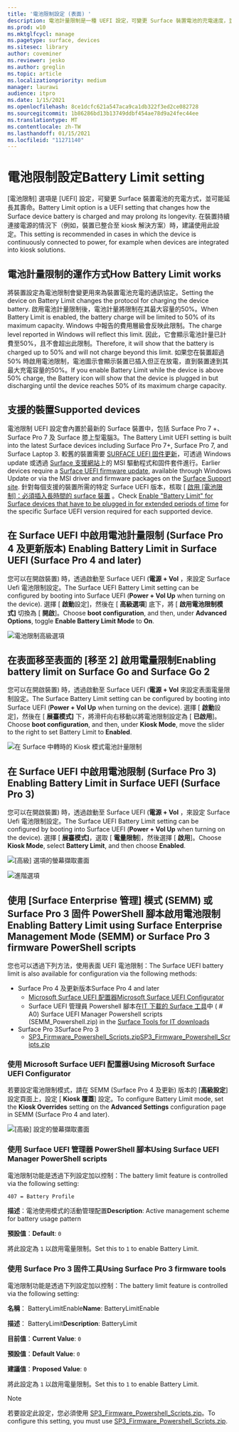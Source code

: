 ```yaml
---
title: '電池限制設定 (表面) '
description: 電池計量限制是一種 UEFI 設定，可變更 Surface 裝置電池的充電速度，並可能延長其壽命。
ms.prod: w10
ms.mktglfcycl: manage
ms.pagetype: surface, devices
ms.sitesec: library
author: coveminer
ms.reviewer: jesko
ms.author: greglin
ms.topic: article
ms.localizationpriority: medium
manager: laurawi
audience: itpro
ms.date: 1/15/2021
ms.openlocfilehash: 8ce1dcfc621a547aca9ca1db322f3ed2ce082728
ms.sourcegitcommit: 1b86286bd13b13749ddbf454ae78d9a24fec44ee
ms.translationtype: MT
ms.contentlocale: zh-TW
ms.lasthandoff: 01/15/2021
ms.locfileid: "11271140"
---
```

# <span data-ttu-id="b43cb-103">電池限制設定</span><span class="sxs-lookup"><span data-stu-id="b43cb-103">Battery Limit setting</span></span>

<span data-ttu-id="b43cb-104">[電池限制] 選項是 [UEFI] 設定，可變更 Surface 裝置電池的充電方式，並可能延長其壽命。</span><span class="sxs-lookup"><span data-stu-id="b43cb-104">Battery Limit option is a UEFI setting that changes how the Surface device battery is charged and may prolong its longevity.</span></span> <span data-ttu-id="b43cb-105">在裝置持續連接電源的情況下（例如，裝置已整合至 kiosk 解決方案）時，建議使用此設定。</span><span class="sxs-lookup"><span data-stu-id="b43cb-105">This setting is recommended in  cases  in which the device is continuously connected to power, for example when devices are integrated into kiosk solutions.</span></span>  

## <span data-ttu-id="b43cb-106">電池計量限制的運作方式</span><span class="sxs-lookup"><span data-stu-id="b43cb-106">How Battery Limit works</span></span>

<span data-ttu-id="b43cb-107">將裝置設定為電池限制會變更用來為裝置電池充電的通訊協定。</span><span class="sxs-lookup"><span data-stu-id="b43cb-107">Setting the device on Battery Limit changes the protocol for charging the device battery.</span></span> <span data-ttu-id="b43cb-108">啟用電池計量限制後，電池計量將限制在其最大容量的50%。</span><span class="sxs-lookup"><span data-stu-id="b43cb-108">When Battery Limit is enabled, the battery charge will be limited to 50% of its maximum capacity.</span></span> <span data-ttu-id="b43cb-109">Windows 中報告的費用層級會反映此限制。</span><span class="sxs-lookup"><span data-stu-id="b43cb-109">The charge level reported in Windows will reflect this limit.</span></span> <span data-ttu-id="b43cb-110">因此，它會顯示電池計量已計費至50%，且不會超出此限制。</span><span class="sxs-lookup"><span data-stu-id="b43cb-110">Therefore, it will show that the battery is charged up to 50% and will not charge beyond  this limit.</span></span> <span data-ttu-id="b43cb-111">如果您在裝置超過50% 時啟用電池限制，電池圖示會顯示裝置已插入但正在放電，直到裝置達到其最大充電容量的50%。</span><span class="sxs-lookup"><span data-stu-id="b43cb-111">If you enable Battery Limit while the device is above 50% charge, the Battery icon will show that the device is plugged in but discharging until the device reaches 50% of its maximum charge capacity.</span></span>  

## <span data-ttu-id="b43cb-112">支援的裝置</span><span class="sxs-lookup"><span data-stu-id="b43cb-112">Supported devices</span></span>

<span data-ttu-id="b43cb-113">電池限制 UEFI 設定會內置於最新的 Surface 裝置中，包括 Surface Pro 7 +、Surface Pro 7 及 Surface 膝上型電腦3。</span><span class="sxs-lookup"><span data-stu-id="b43cb-113">The Battery Limit UEFI setting is built into the latest Surface devices including Surface Pro 7+, Surface Pro 7, and Surface Laptop 3.</span></span> <span data-ttu-id="b43cb-114">較舊的裝置需要 [SURFACE UEFI 固件更新](manage-surface-driver-and-firmware-updates.md)，可透過 Windows update 或透過 [Surface 支援網站](https://support.microsoft.com/help/4023482/surface-download-drivers-and-firmware-for-surface)上的 MSI 驅動程式和固件套件進行。</span><span class="sxs-lookup"><span data-stu-id="b43cb-114">Earlier devices require a [Surface UEFI firmware update](manage-surface-driver-and-firmware-updates.md), available through Windows Update or via the MSI driver and firmware packages on the [Surface Support site](https://support.microsoft.com/help/4023482/surface-download-drivers-and-firmware-for-surface).</span></span> <span data-ttu-id="b43cb-115">針對每個支援的裝置所需的特定 Surface UEFI 版本，核取 [ [啟用 [電池限制]：必須插入長時間的 surface 裝置](https://support.microsoft.com/help/4464941) 。</span><span class="sxs-lookup"><span data-stu-id="b43cb-115">Check [Enable "Battery Limit" for Surface devices that have to be plugged in for extended periods of time](https://support.microsoft.com/help/4464941) for the specific Surface UEFI version required for each supported device.</span></span> 

## <span data-ttu-id="b43cb-116">在 Surface UEFI 中啟用電池計量限制 (Surface Pro 4 及更新版本) </span><span class="sxs-lookup"><span data-stu-id="b43cb-116">Enabling Battery Limit in Surface UEFI (Surface Pro 4 and later)</span></span>

<span data-ttu-id="b43cb-117">您可以在開啟裝置) 時，透過啟動至 Surface UEFI (**電源 + Vol** ，來設定 Surface Uefi 電池限制設定。</span><span class="sxs-lookup"><span data-stu-id="b43cb-117">The Surface UEFI Battery Limit setting can be configured by booting into Surface UEFI (**Power + Vol Up** when turning on the device).</span></span> <span data-ttu-id="b43cb-118">選擇 [ **啟動**設定]，然後在 [ **高級選項**] 底下，將 [ **啟用電池限制模式]** 切換為 [ **開啟**]。</span><span class="sxs-lookup"><span data-stu-id="b43cb-118">Choose **boot configuration**, and then, under **Advanced Options**, toggle **Enable Battery Limit Mode** to **On**.</span></span>  

![電池限制高級選項](images/enable-bl.png) 

## <span data-ttu-id="b43cb-120">在表面移至表面的 [移至 2] 啟用電量限制</span><span class="sxs-lookup"><span data-stu-id="b43cb-120">Enabling battery limit on Surface Go and Surface Go 2</span></span>
<span data-ttu-id="b43cb-121">您可以在開啟裝置) 時，透過啟動至 Surface UEFI (**電源 + Vol** 來設定表面電量限制設定。</span><span class="sxs-lookup"><span data-stu-id="b43cb-121">The Surface Battery Limit setting can be configured by booting into Surface UEFI (**Power + Vol Up** when turning on the device).</span></span> <span data-ttu-id="b43cb-122">選擇 [ **啟動**設定]，然後在 [ **展臺模式]** 下，將滑杆向右移動以將電池限制設定為 [ **已啟用**]。</span><span class="sxs-lookup"><span data-stu-id="b43cb-122">Choose **boot configuration**, and then, under **Kiosk Mode**, move the slider to the right to set Battery Limit to **Enabled**.</span></span>  

![在 Surface 中轉時的 Kiosk 模式電池計量限制](images/go-batterylimit.png) 

## <span data-ttu-id="b43cb-124">在 Surface UEFI 中啟用電池限制 (Surface Pro 3) </span><span class="sxs-lookup"><span data-stu-id="b43cb-124">Enabling Battery Limit in Surface UEFI (Surface Pro 3)</span></span>

<span data-ttu-id="b43cb-125">您可以在開啟裝置) 時，透過啟動至 Surface UEFI (**電源 + Vol** ，來設定 Surface Uefi 電池限制設定。</span><span class="sxs-lookup"><span data-stu-id="b43cb-125">The Surface UEFI Battery Limit setting can be configured by booting into Surface UEFI (**Power + Vol Up** when turning on the device).</span></span> <span data-ttu-id="b43cb-126">選擇 [ **展臺模式]**，選取 [ **電量限制**]，然後選擇 [ **啟用**]。</span><span class="sxs-lookup"><span data-stu-id="b43cb-126">Choose **Kiosk Mode**, select **Battery Limit**, and then choose **Enabled**.</span></span>

![[高級] 選項的螢幕擷取畫面](images/enable-bl-sp3.png) 

![進階選項](images/enable-bl-sp3-2.png) 

## <span data-ttu-id="b43cb-129">使用 [Surface Enterprise 管理] 模式 (SEMM) 或 Surface Pro 3 固件 PowerShell 腳本啟用電池限制</span><span class="sxs-lookup"><span data-stu-id="b43cb-129">Enabling Battery Limit using Surface Enterprise Management Mode (SEMM) or Surface Pro 3 firmware PowerShell scripts</span></span>

<span data-ttu-id="b43cb-130">您也可以透過下列方法，使用表面 UEFI 電池限制：</span><span class="sxs-lookup"><span data-stu-id="b43cb-130">The Surface UEFI battery limit is also available for configuration via the following methods:</span></span>

- <span data-ttu-id="b43cb-131">Surface Pro 4 及更新版本</span><span class="sxs-lookup"><span data-stu-id="b43cb-131">Surface Pro 4 and later</span></span> 
    - [<span data-ttu-id="b43cb-132">Microsoft Surface UEFI 配置器</span><span class="sxs-lookup"><span data-stu-id="b43cb-132">Microsoft Surface UEFI Configurator</span></span>](https://docs.microsoft.com/surface/surface-enterprise-management-mode)  
    - <span data-ttu-id="b43cb-133">Surface UEFI 管理員 Powershell 腳本在[IT 下載的 Surface 工具](https://www.microsoft.com/download/details.aspx?id=46703)中 ( # A0) </span><span class="sxs-lookup"><span data-stu-id="b43cb-133">Surface UEFI Manager Powershell scripts (SEMM_Powershell.zip) in the [Surface Tools for IT downloads](https://www.microsoft.com/download/details.aspx?id=46703)</span></span>
- <span data-ttu-id="b43cb-134">Surface Pro 3</span><span class="sxs-lookup"><span data-stu-id="b43cb-134">Surface Pro 3</span></span> 
    - [<span data-ttu-id="b43cb-135">SP3_Firmware_Powershell_Scripts.zip</span><span class="sxs-lookup"><span data-stu-id="b43cb-135">SP3_Firmware_Powershell_Scripts.zip</span></span>](https://www.microsoft.com/download/details.aspx?id=46703)

### <span data-ttu-id="b43cb-136">使用 Microsoft Surface UEFI 配置器</span><span class="sxs-lookup"><span data-stu-id="b43cb-136">Using Microsoft Surface UEFI Configurator</span></span>

<span data-ttu-id="b43cb-137">若要設定電池限制模式，請在 SEMM (Surface Pro 4 及更新) 版本的 [**高級設定**] 設定頁面上，設定 [ **Kiosk 覆蓋**] 設定。</span><span class="sxs-lookup"><span data-stu-id="b43cb-137">To configure Battery Limit mode, set the **Kiosk Overrides** setting on the **Advanced Settings** configuration page in SEMM (Surface Pro 4 and later).</span></span>

![[高級] 設定的螢幕擷取畫面](images/semm-bl.png)

### <span data-ttu-id="b43cb-139">使用 Surface UEFI 管理器 PowerShell 腳本</span><span class="sxs-lookup"><span data-stu-id="b43cb-139">Using Surface UEFI Manager PowerShell scripts</span></span>

<span data-ttu-id="b43cb-140">電池限制功能是透過下列設定加以控制：</span><span class="sxs-lookup"><span data-stu-id="b43cb-140">The battery limit feature is controlled via the following setting:</span></span>  

`407 = Battery Profile`

<span data-ttu-id="b43cb-141">**描述**：電池使用模式的活動管理配置</span><span class="sxs-lookup"><span data-stu-id="b43cb-141">**Description**:  Active management scheme for battery usage pattern</span></span>

<span data-ttu-id="b43cb-142">**預設值**：</span><span class="sxs-lookup"><span data-stu-id="b43cb-142">**Default**:</span></span>  `0` 

<span data-ttu-id="b43cb-143">將此設定為 `1` 以啟用電量限制。</span><span class="sxs-lookup"><span data-stu-id="b43cb-143">Set this to `1` to enable Battery Limit.</span></span>

### <span data-ttu-id="b43cb-144">使用 Surface Pro 3 固件工具</span><span class="sxs-lookup"><span data-stu-id="b43cb-144">Using Surface Pro 3 firmware tools</span></span>

<span data-ttu-id="b43cb-145">電池限制功能是透過下列設定加以控制：</span><span class="sxs-lookup"><span data-stu-id="b43cb-145">The battery limit feature is controlled via the following setting:</span></span>  

<span data-ttu-id="b43cb-146">**名稱**： BatteryLimitEnable</span><span class="sxs-lookup"><span data-stu-id="b43cb-146">**Name**: BatteryLimitEnable</span></span>

<span data-ttu-id="b43cb-147">**描述**： BatteryLimit</span><span class="sxs-lookup"><span data-stu-id="b43cb-147">**Description**:  BatteryLimit</span></span>

<span data-ttu-id="b43cb-148">**目前值**：</span><span class="sxs-lookup"><span data-stu-id="b43cb-148">**Current Value**:</span></span>  `0` 

<span data-ttu-id="b43cb-149">**預設值**：</span><span class="sxs-lookup"><span data-stu-id="b43cb-149">**Default Value**:</span></span> `0`

<span data-ttu-id="b43cb-150">**建議值**：</span><span class="sxs-lookup"><span data-stu-id="b43cb-150">**Proposed Value**:</span></span> `0` 

<span data-ttu-id="b43cb-151">將此設定為 `1` 以啟用電量限制。</span><span class="sxs-lookup"><span data-stu-id="b43cb-151">Set this to `1` to enable Battery Limit.</span></span>

>[!NOTE]
><span data-ttu-id="b43cb-152">若要設定此設定，您必須使用 [SP3_Firmware_Powershell_Scripts.zip](https://www.microsoft.com/download/details.aspx?id=46703)。</span><span class="sxs-lookup"><span data-stu-id="b43cb-152">To configure this setting, you must use [SP3_Firmware_Powershell_Scripts.zip](https://www.microsoft.com/download/details.aspx?id=46703).</span></span> 

